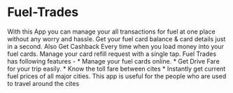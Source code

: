 # Fuel-Trades
With this App you can manage your all transactions for fuel at one place without any worry and hassle. Get your fuel card balance &amp; card details just in a second. Also Get Cashback Every time when you load money into your fuel cards. Manage your card refill request with a single tap.  Fuel Trades has following features - * Manage your fuel cards online. * Get Drive Fare for your trip easily. * Know the toll fare between cites * Instantly get current fuel prices of all major cities.  This app is useful for the people who are used to travel around the cites
